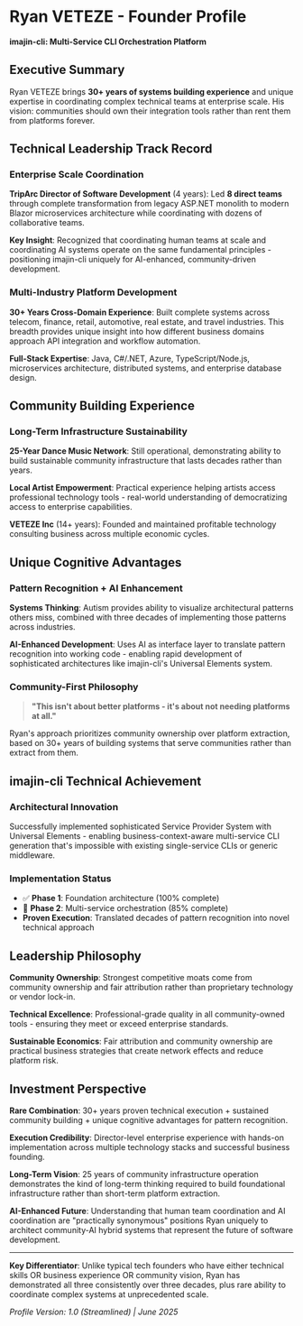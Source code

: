 # Ryan VETEZE - Founder Profile

**imajin-cli: Multi-Service CLI Orchestration Platform**

## Executive Summary

Ryan VETEZE brings **30+ years of systems building experience** and unique expertise in coordinating complex technical teams at enterprise scale. His vision: communities should own their integration tools rather than rent them from platforms forever.

## Technical Leadership Track Record

### Enterprise Scale Coordination
**TripArc Director of Software Development** (4 years): Led **8 direct teams** through complete transformation from legacy ASP.NET monolith to modern Blazor microservices architecture while coordinating with dozens of collaborative teams.

**Key Insight**: Recognized that coordinating human teams at scale and coordinating AI systems operate on the same fundamental principles - positioning imajin-cli uniquely for AI-enhanced, community-driven development.

### Multi-Industry Platform Development
**30+ Years Cross-Domain Experience**: Built complete systems across telecom, finance, retail, automotive, real estate, and travel industries. This breadth provides unique insight into how different business domains approach API integration and workflow automation.

**Full-Stack Expertise**: Java, C#/.NET, Azure, TypeScript/Node.js, microservices architecture, distributed systems, and enterprise database design.

## Community Building Experience

### Long-Term Infrastructure Sustainability
**25-Year Dance Music Network**: Still operational, demonstrating ability to build sustainable community infrastructure that lasts decades rather than years.

**Local Artist Empowerment**: Practical experience helping artists access professional technology tools - real-world understanding of democratizing access to enterprise capabilities.

**VETEZE Inc** (14+ years): Founded and maintained profitable technology consulting business across multiple economic cycles.

## Unique Cognitive Advantages

### Pattern Recognition + AI Enhancement
**Systems Thinking**: Autism provides ability to visualize architectural patterns others miss, combined with three decades of implementing those patterns across industries.

**AI-Enhanced Development**: Uses AI as interface layer to translate pattern recognition into working code - enabling rapid development of sophisticated architectures like imajin-cli's Universal Elements system.

### Community-First Philosophy
> **"This isn't about better platforms - it's about not needing platforms at all."**

Ryan's approach prioritizes community ownership over platform extraction, based on 30+ years of building systems that serve communities rather than extract from them.

## imajin-cli Technical Achievement

### Architectural Innovation
Successfully implemented sophisticated Service Provider System with Universal Elements - enabling business-context-aware multi-service CLI generation that's impossible with existing single-service CLIs or generic middleware.

### Implementation Status
- ✅ **Phase 1**: Foundation architecture (100% complete)
- 🔄 **Phase 2**: Multi-service orchestration (85% complete)
- **Proven Execution**: Translated decades of pattern recognition into novel technical approach

## Leadership Philosophy

**Community Ownership**: Strongest competitive moats come from community ownership and fair attribution rather than proprietary technology or vendor lock-in.

**Technical Excellence**: Professional-grade quality in all community-owned tools - ensuring they meet or exceed enterprise standards.

**Sustainable Economics**: Fair attribution and community ownership are practical business strategies that create network effects and reduce platform risk.

## Investment Perspective

**Rare Combination**: 30+ years proven technical execution + sustained community building + unique cognitive advantages for pattern recognition.

**Execution Credibility**: Director-level enterprise experience with hands-on implementation across multiple technology stacks and successful business founding.

**Long-Term Vision**: 25 years of community infrastructure operation demonstrates the kind of long-term thinking required to build foundational infrastructure rather than short-term platform extraction.

**AI-Enhanced Future**: Understanding that human team coordination and AI coordination are "practically synonymous" positions Ryan uniquely to architect community-AI hybrid systems that represent the future of software development.

---

**Key Differentiator**: Unlike typical tech founders who have either technical skills OR business experience OR community vision, Ryan has demonstrated all three consistently over three decades, plus rare ability to coordinate complex systems at unprecedented scale.

*Profile Version: 1.0 (Streamlined) | June 2025* 